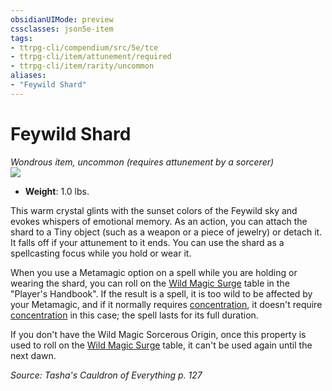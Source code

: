 ```yaml
---
obsidianUIMode: preview
cssclasses: json5e-item
tags:
- ttrpg-cli/compendium/src/5e/tce
- ttrpg-cli/item/attunement/required
- ttrpg-cli/item/rarity/uncommon
aliases: 
- "Feywild Shard"
---
```

# Feywild Shard
*Wondrous item, uncommon (requires attunement by a sorcerer)*  
![](/3-Mechanics/CLI/Compendium/items/img/feywild-shard.webp#right)

- **Weight**: 1.0 lbs.

This warm crystal glints with the sunset colors of the Feywild sky and evokes whispers of emotional memory. As an action, you can attach the shard to a Tiny object (such as a weapon or a piece of jewelry) or detach it. It falls off if your attunement to it ends. You can use the shard as a spellcasting focus while you hold or wear it.

When you use a Metamagic option on a spell while you are holding or wearing the shard, you can roll on the [Wild Magic Surge](/3-Mechanics/CLI/Compendium/tables/wild-magic-surge-phb.md) table in the "Player's Handbook". If the result is a spell, it is too wild to be affected by your Metamagic, and if it normally requires [concentration](/3-Mechanics/CLI/Rules/conditions.md#Concentration), it doesn't require [concentration](/3-Mechanics/CLI/Rules/conditions.md#Concentration) in this case; the spell lasts for its full duration.

If you don't have the Wild Magic Sorcerous Origin, once this property is used to roll on the [Wild Magic Surge](/3-Mechanics/CLI/Compendium/tables/wild-magic-surge-phb.md) table, it can't be used again until the next dawn.

*Source: Tasha's Cauldron of Everything p. 127*